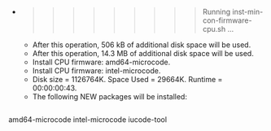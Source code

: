 * >>>>>>>>> Running inst-min-con-firmware-cpu.sh ...
  * After this operation, 506 kB of additional disk space will be used.
  * After this operation, 14.3 MB of additional disk space will be used.
  * Install CPU firmware: amd64-microcode.
  * Install CPU firmware: intel-microcode.
  * Disk size = 1126764K. Space Used = 29664K. Runtime = 00:00:00:43.
  * The following NEW packages will be installed:
  ```bash
amd64-microcode intel-microcode iucode-tool
  ```
